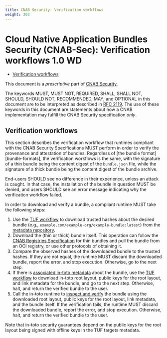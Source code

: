 ```yaml
---
title: CNAB Security: Verification workflows
weight: 303
---
```


# Cloud Native Application Bundles Security (CNAB-Sec): Verification workflows 1.0 WD

- [Verification workflows](#verification-workflows)

This document is a _prescriptive_ part of [CNAB Security](300-CNAB-security.md).

The keywords MUST, MUST NOT, REQUIRED, SHALL, SHALL NOT, SHOULD, SHOULD NOT, RECOMMENDED, MAY, and OPTIONAL in this document are to be interpreted as described in [RFC 2119](https://tools.ietf.org/html/rfc2119). The use of these keywords in this document are statements about how a CNAB implementation may fulfill the CNAB Security specification _only_.

## Verification workflows

This section describes the verification workflow that runtimes compliant with the CNAB Security Specifications MUST perform in order to verify the provenance and attestation of bundles. Regardless of [the bundle format][bundle-formats], the verification workflows is the same, with the signature of a thin bundle being the content digest of the `bundle.json` file, while the signature of a thick bundle being the content digest of the bundle archive.

End-users SHOULD see no difference in their experience, unless an attack is caught. In that case, the installation of the bundle in question MUST be denied, and users SHOULD see an error message indicating why the verification workflow failed.

In order to download and verify a bundle, a compliant runtime MUST take the following steps:

1. Use the [TUF workflow][tuf-workflow] to download trusted hashes about the desired bundle (e.g., `example.com/example-org/example-bundle:latest`) from the [metadata repository][metadata-repository].
1. Download the (thin or thick) bundle itself. This operation can follow the [CNAB Registries Specification][registry-spec] for thin bundles and pull the bundle from an OCI registry, or use other protocols of obtaining it.
1. Compare the observed hashes of the downloaded bundle to the trusted hashes. If they are not equal, the runtime MUST discard the downloaded bundle, report the error, and stop execution. Otherwise, go to the next step.
1. If there is [associated in-toto metadata][metadata-repository] about the bundle, use the [TUF workflow][tuf-workflow] to download in-toto root layout, public keys for the root layout, and link metadata for the bundle, and go to the next step. Otherwise, halt, and return the verified bundle to the user.
1. Call the in-toto runtime to [inspect and verify](https://github.com/in-toto/docs/blob/e9806a000c32dea73f6044a140386f601c7d4e18/in-toto-spec.md#52-verifying-the-final-product) the bundle using the downloaded root layout, public keys for the root layout, link metadata, and the bundle itself. If the verification fails, the runtime MUST discard the downloaded bundle, report the error, and stop execution.  Otherwise, halt, and return the verified bundle to the user.

Note that in-toto security guarantees depend on the public keys for the root layout being signed with offline keys in the TUF targets metadata.

[tuf-workflow]: https://github.com/theupdateframework/specification/blob/master/tuf-spec.md#5-detailed-workflows
[metadata-repository]: 301-metadata-repositories.md
[registry-spec]: 200-CNAB-registries.md
